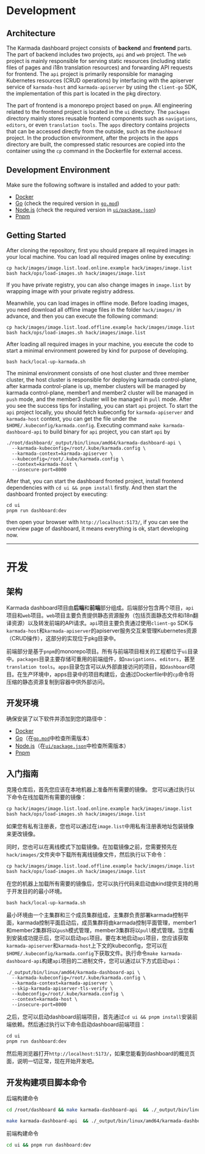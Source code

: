 # Development

## Architecture
The Karmada dashboard project consists of **backend** and **frontend** parts. The part of backend includes two projects, `api` and `web` project. The `web` project is mainly responsible for serving static resources (including static files of pages and i18n translation resources) and forwarding API requests for frontend. The `api` project is primarily responsible for managing Kubernetes resources (CRUD operations) by interfacing with the apiserver service of `karmada-host` and `karmada-apiserver` by using the `client-go` SDK, the implementation of this part is located in the pkg directory.

The part of frontend is a monorepo project based on `pnpm`. All engineering related to the frontend project is located in the `ui` directory. The `packages` directory mainly stores reusable frontend components such as `navigations`, `editors`, or even `translation tools`. The `apps` directory contains projects that can be accessed directly from the outside, such as the `dashboard` project. In the production environment, after the projects in the apps directory are built, the compressed static resources are copied into the container using the `cp` command in the Dockerfile for external access.


## Development Environment

Make sure the following software is installed and added to your path:

- [Docker](https://docs.docker.com/engine/install/)
- [Go](https://golang.org/dl/) (check the required version in [`go.mod`](go.mod))
- [Node.js](https://nodejs.org/en/download) (check the required version in [`ui/package.json`](ui/package.json))
- [Pnpm](https://pnpm.io/installation)



## Getting Started

After cloning the repository, first you should prepare all required images in your local machine.
You can load all required images online by executing:
```shell
cp hack/images/image.list.load.online.example hack/images/image.list
bash hack/ops/load-images.sh hack/images/image.list
```
If you have private registry, you can also change images in `image.list` by wrapping image with your private registry address.

Meanwhile, you can load images in offline mode. Before loading images, you need download all offline image files in the folder 
`hack/images/` in advance, and then you can execute the following command: 
```shell
cp hack/images/image.list.load.offline.example hack/images/image.list
bash hack/ops/load-images.sh hack/images/image.list
```

After loading all required images in your machine, you execute the code to start a minimal environment powered by kind for purpose of developing. 
```shell
bash hack/local-up-karmada.sh
```

The minimal environment consists of one host cluster and three member cluster, the host cluster is responsible for deploying karmada control-plane, after karmada control-plane is up, member clusters will be managed by karmada control-plane, member1 and member2 cluster will be managed in `push` mode, and the member3 cluster will be managed in `pull` mode. After you see the success tips for installing, you can start `api` project. To start the `api` project locally, you should fetch kubeconfig for `karmada-apiserver` and `karmada-host` context, you can get the file under the `$HOME/.kubeconfig/karmada.config`. Executing command `make karmada-dashboard-api` to build binary for `api` project, you can start `api` by 
<!-- ```shell
_output/bin/${os name}/${os arch}/karmada-dashboard-api \
  --karmada-kubeconfig=${path/to/karmada.config} \
  --karmada-context=karmada-apiserver \
  --skip-karmada-apiserver-tls-verify \
  --kubeconfig=${path/to/karmada.config} \
  --context=karmada-host \
  --insecure-port=8000
``` -->

```shell
./root/dashboard/_output/bin/linux/amd64/karmada-dashboard-api \
  --karmada-kubeconfig=/root/.kube/karmada.config \
  --karmada-context=karmada-apiserver \
  --kubeconfig=/root/.kube/karmada.config \
  --context=karmada-host \
  --insecure-port=8000
```

After that, you can start the dashboard fronted project, install frontend dependencies with `cd ui && pnpm install` firstly. And then start the dashboard fronted project by executing:
```shell
cd ui
pnpm run dashboard:dev
```
then open your browser with `http://localhost:5173/`, if you can see the overview page of dashboard, it means everything is ok, start developing now.

---

# 开发

## 架构
Karmada dashboard项目由**后端**和**前端**部分组成。后端部分包含两个项目，`api`项目和`web`项目。`web`项目主要负责提供静态资源服务（包括页面静态文件和i18n翻译资源）以及转发前端的API请求。`api`项目主要负责通过使用`client-go` SDK与`karmada-host`和`karmada-apiserver`的apiserver服务交互来管理Kubernetes资源（CRUD操作），这部分的实现位于pkg目录中。

前端部分是基于`pnpm`的monorepo项目。所有与前端项目相关的工程都位于`ui`目录中。`packages`目录主要存储可重用的前端组件，如`navigations`、`editors`，甚至`translation tools`。`apps`目录包含可以从外部直接访问的项目，如`dashboard`项目。在生产环境中，apps目录中的项目构建后，会通过Dockerfile中的`cp`命令将压缩的静态资源复制到容器中供外部访问。

## 开发环境

确保安装了以下软件并添加到您的路径中：

- [Docker](https://docs.docker.com/engine/install/)
- [Go](https://golang.org/dl/)（在[`go.mod`](go.mod)中检查所需版本）
- [Node.js](https://nodejs.org/en/download)（在[`ui/package.json`](ui/package.json)中检查所需版本）
- [Pnpm](https://pnpm.io/installation)

## 入门指南

克隆仓库后，首先您应该在本地机器上准备所有需要的镜像。
您可以通过执行以下命令在线加载所有需要的镜像：
```shell
cp hack/images/image.list.load.online.example hack/images/image.list
bash hack/ops/load-images.sh hack/images/image.list
```
如果您有私有注册表，您也可以通过在`image.list`中用私有注册表地址包装镜像来更改镜像。

同时，您也可以在离线模式下加载镜像。在加载镜像之前，您需要预先在`hack/images/`文件夹中下载所有离线镜像文件，然后执行以下命令：
```shell
cp hack/images/image.list.load.offline.example hack/images/image.list
bash hack/ops/load-images.sh hack/images/image.list
```

在您的机器上加载所有需要的镜像后，您可以执行代码来启动由kind提供支持的用于开发目的的最小环境。
```shell
bash hack/local-up-karmada.sh
```

最小环境由一个主集群和三个成员集群组成，主集群负责部署karmada控制平面，karmada控制平面启动后，成员集群将由karmada控制平面管理，member1和member2集群将以`push`模式管理，member3集群将以`pull`模式管理。当您看到安装成功提示后，您可以启动`api`项目。要在本地启动`api`项目，您应该获取`karmada-apiserver`和`karmada-host`上下文的kubeconfig，您可以在`$HOME/.kubeconfig/karmada.config`下获取文件。执行命令`make karmada-dashboard-api`构建`api`项目的二进制文件，您可以通过以下方式启动`api`：
```shell
./_output/bin/linux/amd64/karmada-dashboard-api \
  --karmada-kubeconfig=/root/.kube/karmada.config \
  --karmada-context=karmada-apiserver \
  --skip-karmada-apiserver-tls-verify \
  --kubeconfig=/root/.kube/karmada.config \
  --context=karmada-host \
  --insecure-port=8000
```
之后，您可以启动dashboard前端项目，首先通过`cd ui && pnpm install`安装前端依赖。然后通过执行以下命令启动dashboard前端项目：
```shell
cd ui
pnpm run dashboard:dev
```
然后用浏览器打开`http://localhost:5173/`，如果您能看到dashboard的概览页面，说明一切正常，现在开始开发吧。

## 开发构建项目脚本命令

后端构建命令

```bash
cd /root/dashboard && make karmada-dashboard-api  && ./_output/bin/linux/amd64/karmada-dashboard-api --karmada-kubeconfig=/root/.kube/karmada.config --karmada-context=karmada-apiserver --kubeconfig=/root/.kube/karmada.config --context=karmada-host
```

```bash
make karmada-dashboard-api  && ./_output/bin/linux/amd64/karmada-dashboard-api --karmada-kubeconfig=/root/.kube/karmada.config --karmada-context=karmada-apiserver --kubeconfig=/root/.kube/config --context=default
```

前端构建命令

```bash
cd ui && pnpm run dashboard:dev
```